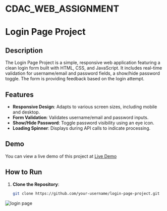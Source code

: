 # CDAC_WEB_ASSIGNMENT
# Login Page Project

## Description

The Login Page Project is a simple, responsive web application featuring a clean login form built with HTML, CSS, and JavaScript. It includes real-time validation for username/email and password fields, a show/hide password toggle. The form is providing feedback based on the login attempt.

## Features

- **Responsive Design**: Adapts to various screen sizes, including mobile and desktop.
- **Form Validation**: Validates username/email and password inputs.
- **Show/Hide Password**: Toggle password visibility using an eye icon.
- **Loading Spinner**: Displays during API calls to indicate processing.

## Demo

You can view a live demo of this project at [Live Demo](https://your-live-demo-url.com)

## How to Run

1. **Clone the Repository**:
   ```sh
   git clone https://github.com/your-username/login-page-project.git


![login page](https://github.com/user-attachments/assets/2dcfdea2-6ec3-40df-b1eb-e3369a045ad2)
